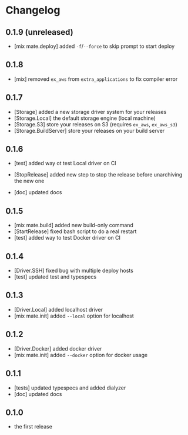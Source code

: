 # Changelog

## 0.1.9 (unreleased)
  * [mix mate.deploy] added `-f`/`--force` to skip prompt to start deploy

## 0.1.8
  * [mix] removed `ex_aws` from `extra_applications` to fix compiler error

## 0.1.7
  * [Storage] added a new storage driver system for your releases
  * [Storage.Local] the default storage engine (local machine)
  * [Storage.S3] store your releases on S3 (requires `ex_aws`, `ex_aws_s3`)
  * [Storage.BuildServer] store your releases on your build server

## 0.1.6
  * [test] added way ot test Local driver on CI
  - [StopRelease] added new step to stop the release before unarchiving the new one
  * [doc] updated docs

## 0.1.5
  * [mix mate.build] added new build-only command
  * [StartRelease] fixed bash script to do a real restart
  * [test] added way to test Docker driver on CI

## 0.1.4
  * [Driver.SSH] fixed bug with multiple deploy hosts
  * [test] updated test and typespecs

## 0.1.3
  * [Driver.Local] added localhost driver
  * [mix mate.init] added `--local` option for localhost

## 0.1.2
  * [Driver.Docker] added docker driver
  * [mix mate.init] added `--docker` option for docker usage

## 0.1.1
  * [tests] updated typespecs and added dialyzer
  * [doc] updated docs

## 0.1.0
  * the first release
